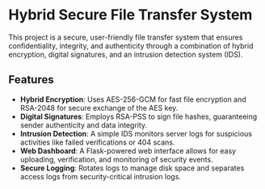 # Hybrid Secure File Transfer System

This project is a secure, user-friendly file transfer system that ensures confidentiality, integrity, and authenticity through a combination of hybrid encryption, digital signatures, and an intrusion detection system (IDS).

## Features

- **Hybrid Encryption**: Uses AES-256-GCM for fast file encryption and RSA-2048 for secure exchange of the AES key.
- **Digital Signatures**: Employs RSA-PSS to sign file hashes, guaranteeing sender authenticity and data integrity.
- **Intrusion Detection**: A simple IDS monitors server logs for suspicious activities like failed verifications or 404 scans.
- **Web Dashboard**: A Flask-powered web interface allows for easy uploading, verification, and monitoring of security events.
- **Secure Logging**: Rotates logs to manage disk space and separates access logs from security-critical intrusion logs.


